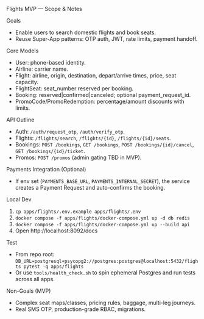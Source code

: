 Flights MVP — Scope & Notes

Goals
- Enable users to search domestic flights and book seats.
- Reuse Super-App patterns: OTP auth, JWT, rate limits, payment handoff.

Core Models
- User: phone-based identity.
- Airline: carrier name.
- Flight: airline, origin, destination, depart/arrive times, price, seat capacity.
- FlightSeat: seat_number reserved per booking.
- Booking: reserved|confirmed|canceled; optional payment_request_id.
- PromoCode/PromoRedemption: percentage/amount discounts with limits.

API Outline
- Auth: `/auth/request_otp`, `/auth/verify_otp`.
- Flights: `/flights/search`, `/flights/{id}`, `/flights/{id}/seats`.
- Bookings: `POST /bookings`, `GET /bookings`, `POST /bookings/{id}/cancel`, `GET /bookings/{id}/ticket`.
- Promos: `POST /promos` (admin gating TBD in MVP).

Payments Integration (Optional)
- If env set (`PAYMENTS_BASE_URL`, `PAYMENTS_INTERNAL_SECRET`), the service creates a Payment Request and auto-confirms the booking.

Local Dev
1) `cp apps/flights/.env.example apps/flights/.env`
2) `docker compose -f apps/flights/docker-compose.yml up -d db redis`
3) `docker compose -f apps/flights/docker-compose.yml up --build api`
4) Open http://localhost:8092/docs

Test
- From repo root: `DB_URL=postgresql+psycopg2://postgres:postgres@localhost:5432/flights pytest -q apps/flights`
- Or use `tools/health_check.sh` to spin ephemeral Postgres and run tests across all apps.

Non-Goals (MVP)
- Complex seat maps/classes, pricing rules, baggage, multi-leg journeys.
- Real SMS OTP, production-grade RBAC, migrations.

